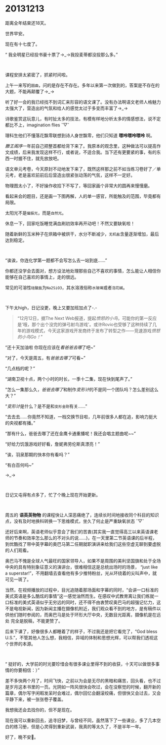 # 20131213

距离全年结束还18天。

世界早安。

现在有十七度了。

“ 我全明星已经投书豪十票了→_→我投麦蒂都没投那么多。”

<br/>

课程安排太紧密了，抓紧时间啦。

上午一来写的`圆曲`，问的是存在不存在。多年以来第一次做到的，答案是不存在的大题，不能再颠覆了→_→

听了好一会的我已经找不到词汇来形容的语文课了。没有办法啊语文老师人格魅力太强大了，营造出的气氛和给人的感觉太过于多变而丰富了→_→

诗歌鉴赏这玩意儿，有时扯太多的技法，有模有样地分析太多的情感想法，说不定都比不上，imagination flies ˇ▽ˇ

理科生他们不懂落花飘零联想到诗人身世飘零，他们只知道 **嘌呤嘌呤嘌呤** 啊。

*滕王阁序*一年前自己把整首都给背下来了。我原本的观念里，这种做法可以提高作文成绩，后来我发现这样不行，或者说，不适合我。当下还有更要紧的事，有的东西一时握不住，就先放放吧。

语文单元考卷，今天原封不动地发下来了，既然这样那之前不如当练习卷好了／单元考，老是喜欢前前后后营造出很紧张动荡的气氛，这样不一定好。

物理图太小了，不好操作收拾下不写了，等回家画个非常大的圆再来慢慢磨。

看起来会的题目，还是画一下图再解，人的单一感官，所能触及的范围，毕竟都有局限。

太阳光不是`偏振光`，而是`自然光`。

休息一下，回家吃饭睡觉满血刷初效率再开动吧！不然又要缺氧啦！

随着新鲜的玉米种子在烘箱中被烘干，水分不断减少，`无机盐`含量逐渐增加，最后达到稳定。

<br/>

“诶诶，你连化学第一题都不会写怎么去一站到底…...”

你都还没学会去面对，想方设法地处理那些自己不喜欢的事情，怎么能让人相信你能够在自己喜欢的事情上，走的很远。

常见的可溶性`硅酸盐`为`Na2SiO3`，其水溶液俗称`水玻璃`或者`泡花碱`。

<br/>

下午太high，日记没更，晚上又要加班加点了-.-

> “12月12日，据The Next Web报道，提起*愤怒的小鸟*，可能你的第一反应是'哦，那个出个没完的弹弓射鸟游戏'。或许Rovio也受够了这种持续了几年的游戏模式，今天这家游戏开发商终于发布了转型之作——竞速游戏*愤怒的小鸟Go！*”

“还十天加油啦 你现在应该在*看爸爸去哪*了吧~”

“对了，今天是周五，有*爸爸去哪了*可看~”

“几点档的呢？”

“湖南卫视十点，两个小时的时长，一季十二集，现在快到尾声了。”

“怎么一集那么久，*爸爸去哪了*和制作*变形计*的不是同一个团队吗？怎么差别这么大？”

“*变形计*是什么？是不是和`变形金刚`有关…...”

“去去去……你竟然不知道，一档交换节目啦，几年前很多人都在追，影响力挺大的央视都有播。”

“那有什么，爸爸去哪了还在金鹰卡通重播呢！我还会唱主题曲呢~~”

“好给力饥饿游戏好好看，詹妮弗劳伦斯真漂亮！”

“诶，羽泉那期的快本你有看吗？”

“有白百何吗~”

→_→

<br/>

日记又屯得有点多了，忙了个晚上现在开始更新。

<br/>

周五的 **语英英物物** 的课程快让人深恶痛绝了，连续长时间地接收同个科目的知识点，没有及时地换科转换一下思维模式，坐久了何止是严重缺氧状态 ˇ▽ˇ

还好后来啊，英语老师似乎意会了我们的苦衷(其实我一直觉得高三以来英语课老师的节奏和效率怎么那么的不对头的说...…)，在一天里第二节英语课的后半程，到优酷找了带中英字幕的奥巴马第二任期就职演讲来给我们这些空虚无聊到要虚脱的人们观看。

奥巴马不愧是全球人气最旺的国家领导人，如果不是周围的美利坚国旗和处于全场中央的具有特别象征意义的演讲台，很难相信这是总统出场时的场景， “just like a superstar!”，不用翻墙去查看他有多少推特粉丝，光从环绕着的尖叫声中，就可见一斑了。

当然，在视频播放的过程中，目光追随着那场面和字幕的同时，“会讲一口标准的美式英语是多么酷炫的事情”这一感觉油然而生。在感叹中式教育离让我们练就一口标准的美式英语似乎无穷远的同时，还不得不由衷赞叹奥巴马的超强记忆力，这不是电视新闻，因为新闻主播在摄像机附近，我们观众看不到的地方，是有稿件以供他们随时参阅的，而奥巴马是处于环形大厅中央，无数目光距离，摄像机是在远处 完全是脱稿，不能更赞了。

后来下课了，好像很多人都睡着了的样子，不过我还是把它看完了，“God bless U.S.”，不管其他人怎么想，我相信，异域的体制和思想光辉，可以帮我们透视这个世界的本源。

<br/>

“ 挺好的，大学前的时光要珍惜会有很多课业里得不到的收获，十天可以做很多事情的你要相信：）”

差不多快两个月了，时间飞快，之前以为会是无尽的黑暗和痛苦，回头看，也不过是岁月这本书里的一页。光阴如一阵风很快会吹过，会在没察觉的时候，翻开新的篇章，偶尔写字闲暇发呆时会难过，偶尔回忆会翻滚绞痛，但很快又会过去，又会平静下来，被一张张卷子覆盖。

我想我还会去找你的，但不是现在。

现在我可以重新回去，追寻旧梦，与曾经不同，虽然落下了一些课业，多了几本空白的练习册，但是心灵得到重新武装，我真的等太久了，不是半年一年。

好了，晚不安🌙。